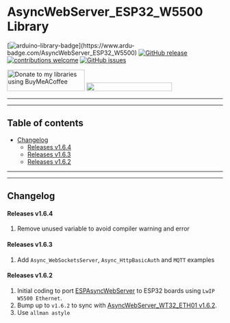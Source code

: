 # AsyncWebServer_ESP32_W5500 Library

[![arduino-library-badge](https://www.ardu-badge.com/badge/AsyncWebServer_ESP32_W5500.svg?)](https://www.ardu-badge.com/AsyncWebServer_ESP32_W5500)
[![GitHub release](https://img.shields.io/github/release/khoih-prog/AsyncWebServer_ESP32_W5500.svg)](https://github.com/khoih-prog/AsyncWebServer_ESP32_W5500/releases)
[![contributions welcome](https://img.shields.io/badge/contributions-welcome-brightgreen.svg?style=flat)](#Contributing)
[![GitHub issues](https://img.shields.io/github/issues/khoih-prog/AsyncWebServer_ESP32_W5500.svg)](http://github.com/khoih-prog/AsyncWebServer_ESP32_W5500/issues)

<a href="https://www.buymeacoffee.com/khoihprog6" title="Donate to my libraries using BuyMeACoffee"><img src="https://cdn.buymeacoffee.com/buttons/v2/default-yellow.png" alt="Donate to my libraries using BuyMeACoffee" style="height: 50px !important;width: 181px !important;" ></a>
<a href="https://www.buymeacoffee.com/khoihprog6" title="Donate to my libraries using BuyMeACoffee"><img src="https://img.shields.io/badge/buy%20me%20a%20coffee-donate-orange.svg?logo=buy-me-a-coffee&logoColor=FFDD00" style="height: 20px !important;width: 200px !important;" ></a>


---
---

## Table of contents

* [Changelog](#changelog)
  * [Releases v1.6.4](#releases-v164)
  * [Releases v1.6.3](#releases-v163)
  * [Releases v1.6.2](#releases-v162)



---
---

## Changelog

#### Releases v1.6.4

1. Remove unused variable to avoid compiler warning and error

#### Releases v1.6.3

1. Add `Async_WebSocketsServer`, `Async_HttpBasicAuth` and `MQTT` examples

#### Releases v1.6.2

1. Initial coding to port [ESPAsyncWebServer](https://github.com/me-no-dev/ESPAsyncWebServer) to ESP32 boards using `LwIP W5500 Ethernet`.
2. Bump up to `v1.6.2` to sync with [AsyncWebServer_WT32_ETH01 v1.6.2](https://github.com/khoih-prog/AsyncWebServer_WT32_ETH01).
3. Use `allman astyle`



